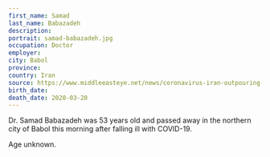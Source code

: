 ```yaml
---
first_name: Samad
last_name: Babazadeh
description: 
portrait: samad-babazadeh.jpg
occupation: Doctor
employer: 
city: Babol
province: 
country: Iran
source: https://www.middleeasteye.net/news/coronavirus-iran-outpouring-support-doctors-tackling-covid-19-online, https://twitter.com/IranNW/status/1241037604117549057, https://iran-hrm.com/index.php/2020/03/31/dozens-of-iranian-doctors-died-during-irans-coronavirus-crisis/
birth_date: 
death_date: 2020-03-20
---
```


Dr. Samad Babazadeh was 53 years old and passed away in the northern city of Babol this morning after falling ill with COVID-19.

Age unknown.